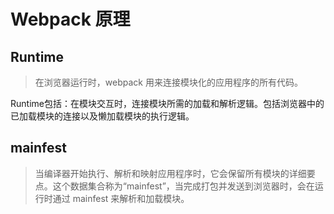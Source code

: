 # Webpack 原理
## 

## Runtime
>在浏览器运行时，webpack 用来连接模块化的应用程序的所有代码。

Runtime包括：在模块交互时，连接模块所需的加载和解析逻辑。包括浏览器中的已加载模块的连接以及懒加载模块的执行逻辑。

## mainfest
>当编译器开始执行、解析和映射应用程序时，它会保留所有模块的详细要点。这个数据集合称为“mainfest”，当完成打包并发送到浏览器时，会在运行时通过 mainfest 来解析和加载模块。
